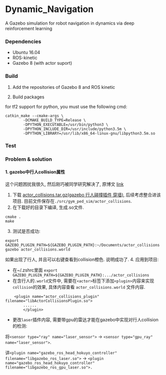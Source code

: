 # Dynamic_Navigation
A Gazebo simulation for robot navigation in dynamics via deep reinforcement learning

### Dependencies
- Ubuntu 16.04
- ROS-kinetic
- Gazebo 8 (with actor suport)

### Build

1. Add the repositories of Gazebo 8 and ROS kinetic

2. Build packages

for tf2 support for python, you must use the following cmd:

    catkin_make --cmake-args \
            -DCMAKE_BUILD_TYPE=Release \
            -DPYTHON_EXECUTABLE=/usr/bin/python3 \
            -DPYTHON_INCLUDE_DIR=/usr/include/python3.5m \
            -DPYTHON_LIBRARY=/usr/lib/x86_64-linux-gnu/libpython3.5m.so

### Test



### Problem & solution
#### 1. gazebo中行人collision属性

这个问题困扰我很久, 然后刚巧被同学研究解决了, 原博文 [link](https://blog.csdn.net/tanjia6999/article/details/102629735#commentBox)
1. 下载 [actor_collisions.tar.gz(gazebo 行人碰撞插件 穿墙)](https://download.csdn.net/download/tanjia6999/11879702), 后续考虑整合进该项目. 目前文件保存在`./src/gym_ped_sim/actor_collisions`.
2. 在下载好的目录下编译, 生成.so文件.
```shell
cmake .
make 
```
3. 测试是否成功:
```shell
export GAZEBO_PLUGIN_PATH=${GAZEBO_PLUGIN_PATH}:~/Documents/actor_collisions
gazebo actor_collisions.world
```
如果出现了行人, 并且可以右键查看到collision橙色. 说明成功了.
4. 应用到项目:
- 在~/.zshrc里面 `export GAZEBO_PLUGIN_PATH=${GAZEBO_PLUGIN_PATH}:.../actor_collisions`
- 在含行人的`.world`文件中, 需要在`<actor>`标签下添加`<plugin>`内容来实现`collision`的效果, 具体内容查看 `actor_collisions.world` 文件内容.
```shell
    <plugin name="actor_collisions_plugin" filename="libActorCollisionsPlugin.so">
        ......
        </plugin>
```
- 更改`laser`插件内容, 需要带gpu的雷达才能在gazebo中实现对行人collision的检测:

将`<sensor type="ray" name="laser_sensor">` -> `<sensor type="gpu_ray" name="laser_sensor">`.

讲`<plugin name="gazebo_ros_head_hokuyo_controller" filename="libgazebo_ros_laser.so">` -> `<plugin name="gazebo_ros_head_hokuyo_controller" filename="libgazebo_ros_gpu_laser.so">.
`
